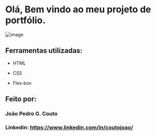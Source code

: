 # Olá, Bem vindo ao meu projeto de portfólio.

![image](./assets/tela-portfólio.png)

## Ferramentas utilizadas:

* HTML

* CSS

* Flex-box

## Feito por:

### João Pedro G. Couto

### Linkedin: https://www.linkedin.com/in/coutojoao/